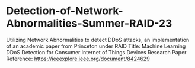 # Detection-of-Network-Abnormalities-Summer-RAID-23
Utilizing Network Abnormalities to detect DDoS attacks, an implementation of an academic paper from Princeton under RAID
Title: Machine Learning DDoS Detection for Consumer Internet of Things Devices
Research Paper Reference: https://ieeexplore.ieee.org/document/8424629
